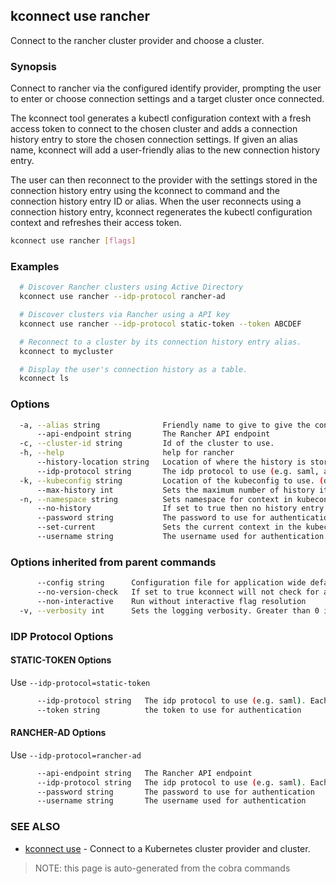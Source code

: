 ## kconnect use rancher

Connect to the rancher cluster provider and choose a cluster.

### Synopsis


Connect to rancher via the configured identify provider, prompting the user to enter
or choose connection settings and a target cluster once connected.

The kconnect tool generates a kubectl configuration context with a fresh access
token to connect to the chosen cluster and adds a connection history entry to
store the chosen connection settings.  If given an alias name, kconnect will add
a user-friendly alias to the new connection history entry.

The user can then reconnect to the provider with the settings stored in the
connection history entry using the kconnect to command and the connection history
entry ID or alias.  When the user reconnects using a connection history entry,
kconnect regenerates the kubectl configuration context and refreshes their access
token.


```bash
kconnect use rancher [flags]
```

### Examples

```bash
  # Discover Rancher clusters using Active Directory
  kconnect use rancher --idp-protocol rancher-ad

  # Discover clusters via Rancher using a API key
  kconnect use rancher --idp-protocol static-token --token ABCDEF

  # Reconnect to a cluster by its connection history entry alias.
  kconnect to mycluster

  # Display the user's connection history as a table.
  kconnect ls

```

### Options

```bash
  -a, --alias string              Friendly name to give to give the connection
      --api-endpoint string       The Rancher API endpoint
  -c, --cluster-id string         Id of the cluster to use.
  -h, --help                      help for rancher
      --history-location string   Location of where the history is stored. (default "$HOME/.kconnect/history.yaml")
      --idp-protocol string       The idp protocol to use (e.g. saml, aad). See flags additional flags for the protocol.
  -k, --kubeconfig string         Location of the kubeconfig to use. (default "$HOME/.kube/config")
      --max-history int           Sets the maximum number of history items to keep (default 100)
  -n, --namespace string          Sets namespace for context in kubeconfig
      --no-history                If set to true then no history entry will be written
      --password string           The password to use for authentication
      --set-current               Sets the current context in the kubeconfig to the selected cluster (default true)
      --username string           The username used for authentication
```

### Options inherited from parent commands

```bash
      --config string      Configuration file for application wide defaults. (default "$HOME/.kconnect/config.yaml")
      --no-version-check   If set to true kconnect will not check for a newer version
      --non-interactive    Run without interactive flag resolution
  -v, --verbosity int      Sets the logging verbosity. Greater than 0 is debug and greater than 9 is trace.
```

### IDP Protocol Options

#### STATIC-TOKEN Options

Use `--idp-protocol=static-token`

```bash
      --idp-protocol string   The idp protocol to use (e.g. saml). Each protocol has its own flags.
      --token string          the token to use for authentication
```

#### RANCHER-AD Options

Use `--idp-protocol=rancher-ad`

```bash
      --api-endpoint string   The Rancher API endpoint
      --idp-protocol string   The idp protocol to use (e.g. saml). Each protocol has its own flags.
      --password string       The password to use for authentication
      --username string       The username used for authentication
```

### SEE ALSO

* [kconnect use](use.md)	 - Connect to a Kubernetes cluster provider and cluster.


> NOTE: this page is auto-generated from the cobra commands
